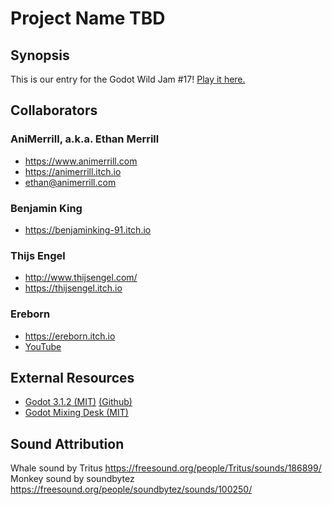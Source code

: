 # Project Name TBD

## Synopsis

This is our entry for the Godot Wild Jam #17! [Play it here.](https://animerrill.itch.io/metempsychosis)

## Collaborators

### AniMerrill, a.k.a. Ethan Merrill

* https://www.animerrill.com
* https://animerrill.itch.io
* ethan@animerrill.com

### Benjamin King

* https://benjaminking-91.itch.io

### Thijs Engel

* http://www.thijsengel.com/
* https://thijsengel.itch.io

### Ereborn

* https://ereborn.itch.io
* [YouTube](https://www.youtube.com/channel/UCnMgmSbZaoT5KPVanu11vnQ) 

## External Resources

* [Godot 3.1.2 (MIT)](https://downloads.tuxfamily.org/godotengine/3.1.2/) [(Github)](https://github.com/godotengine/godot/tree/3.1)
* [Godot Mixing Desk (MIT)](https://github.com/kyzfrintin/Godot-Mixing-Desk)

## Sound Attribution
Whale sound by Tritus https://freesound.org/people/Tritus/sounds/186899/
Monkey sound by soundbytez https://freesound.org/people/soundbytez/sounds/100250/
